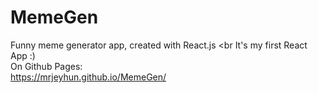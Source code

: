 # MemeGen
Funny meme generator app, created with React.js <br
It's my first React App :)<br />
On Github Pages:<br />
https://mrjeyhun.github.io/MemeGen/

